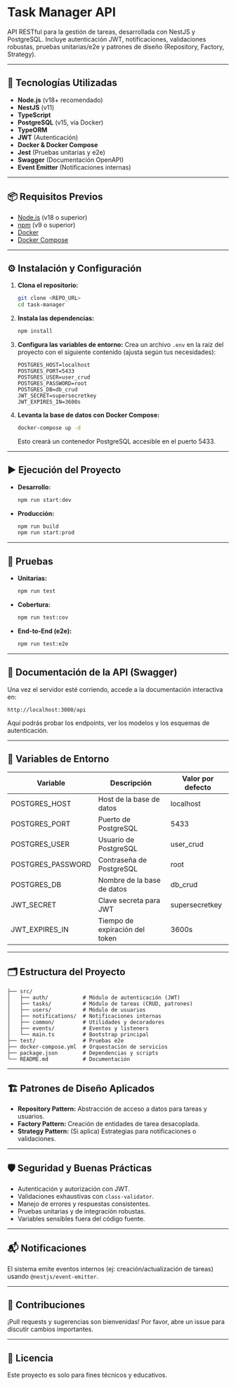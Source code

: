 # Task Manager API

API RESTful para la gestión de tareas, desarrollada con NestJS y PostgreSQL. Incluye autenticación JWT, notificaciones, validaciones robustas, pruebas unitarias/e2e y patrones de diseño (Repository, Factory, Strategy).

---

## 🚀 Tecnologías Utilizadas

- **Node.js** (v18+ recomendado)
- **NestJS** (v11)
- **TypeScript**
- **PostgreSQL** (v15, vía Docker)
- **TypeORM**
- **JWT** (Autenticación)
- **Docker & Docker Compose**
- **Jest** (Pruebas unitarias y e2e)
- **Swagger** (Documentación OpenAPI)
- **Event Emitter** (Notificaciones internas)

---

## 📦 Requisitos Previos

- [Node.js](https://nodejs.org/) (v18 o superior)
- [npm](https://www.npmjs.com/) (v9 o superior)
- [Docker](https://www.docker.com/)
- [Docker Compose](https://docs.docker.com/compose/)

---

## ⚙️ Instalación y Configuración

1. **Clona el repositorio:**
   ```bash
   git clone <REPO_URL>
   cd task-manager
   ```

2. **Instala las dependencias:**
   ```bash
   npm install
   ```

3. **Configura las variables de entorno:**
   Crea un archivo `.env` en la raíz del proyecto con el siguiente contenido (ajusta según tus necesidades):
   ```env
   POSTGRES_HOST=localhost
   POSTGRES_PORT=5433
   POSTGRES_USER=user_crud
   POSTGRES_PASSWORD=root
   POSTGRES_DB=db_crud
   JWT_SECRET=supersecretkey
   JWT_EXPIRES_IN=3600s
   ```

4. **Levanta la base de datos con Docker Compose:**
   ```bash
   docker-compose up -d
   ```
   Esto creará un contenedor PostgreSQL accesible en el puerto 5433.

---

## ▶️ Ejecución del Proyecto

- **Desarrollo:**
  ```bash
  npm run start:dev
  ```
- **Producción:**
  ```bash
  npm run build
  npm run start:prod
  ```

---

## 🧪 Pruebas

- **Unitarias:**
  ```bash
  npm run test
  ```
- **Cobertura:**
  ```bash
  npm run test:cov
  ```
- **End-to-End (e2e):**
  ```bash
  npm run test:e2e
  ```

---

## 📖 Documentación de la API (Swagger)

Una vez el servidor esté corriendo, accede a la documentación interactiva en:

```
http://localhost:3000/api
```

Aquí podrás probar los endpoints, ver los modelos y los esquemas de autenticación.

---

## 🔑 Variables de Entorno

| Variable           | Descripción                        | Valor por defecto |
|--------------------|------------------------------------|-------------------|
| POSTGRES_HOST      | Host de la base de datos           | localhost         |
| POSTGRES_PORT      | Puerto de PostgreSQL               | 5433              |
| POSTGRES_USER      | Usuario de PostgreSQL              | user_crud         |
| POSTGRES_PASSWORD  | Contraseña de PostgreSQL           | root              |
| POSTGRES_DB        | Nombre de la base de datos         | db_crud           |
| JWT_SECRET         | Clave secreta para JWT             | supersecretkey    |
| JWT_EXPIRES_IN     | Tiempo de expiración del token     | 3600s             |

---

## 🗂️ Estructura del Proyecto

```
├── src/
│   ├── auth/           # Módulo de autenticación (JWT)
│   ├── tasks/          # Módulo de tareas (CRUD, patrones)
│   ├── users/          # Módulo de usuarios
│   ├── notifications/  # Notificaciones internas
│   ├── common/         # Utilidades y decoradores
│   ├── events/         # Eventos y listeners
│   └── main.ts         # Bootstrap principal
├── test/               # Pruebas e2e
├── docker-compose.yml  # Orquestación de servicios
├── package.json        # Dependencias y scripts
└── README.md           # Documentación
```

---

## 🏗️ Patrones de Diseño Aplicados

- **Repository Pattern:** Abstracción de acceso a datos para tareas y usuarios.
- **Factory Pattern:** Creación de entidades de tarea desacoplada.
- **Strategy Pattern:** (Si aplica) Estrategias para notificaciones o validaciones.

---

## 🛡️ Seguridad y Buenas Prácticas

- Autenticación y autorización con JWT.
- Validaciones exhaustivas con `class-validator`.
- Manejo de errores y respuestas consistentes.
- Pruebas unitarias y de integración robustas.
- Variables sensibles fuera del código fuente.

---

## 📬 Notificaciones

El sistema emite eventos internos (ej: creación/actualización de tareas) usando `@nestjs/event-emitter`.

---

## 📢 Contribuciones

¡Pull requests y sugerencias son bienvenidas! Por favor, abre un issue para discutir cambios importantes.

---

## 📄 Licencia

Este proyecto es solo para fines técnicos y educativos.
